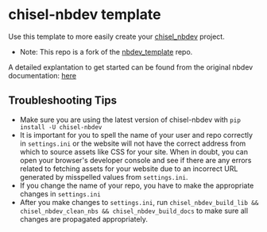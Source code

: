 # chisel-nbdev template
Use this template to more easily create your [chisel_nbdev](https://github.com/ucsc-vama/chisel_nbdev) project.

- Note: This repo is a fork of the [nbdev_template](https://github.com/fastai/nbdev_template) repo.

A detailed explantation to get started can be found from the original nbdev documentation: [here](https://nbdev.fast.ai/tutorial.html#Set-up-Repo)

## Troubleshooting Tips

-  Make sure you are using the latest version of chisel-nbdev with `pip install -U chisel-nbdev`
-  It is important for you to spell the name of your user and repo correctly in `settings.ini` or the website will not have the correct address from which to source assets like CSS for your site.  When in doubt, you can open your browser's developer console and see if there are any errors related to fetching assets for your website due to an incorrect URL generated by misspelled values from `settings.ini`.
-  If you change the name of your repo, you have to make the appropriate changes in `settings.ini`
-  After you make changes to `settings.ini`, run `chisel_nbdev_build_lib && chisel_nbdev_clean_nbs && chisel_nbdev_build_docs` to make sure all changes are propagated appropriately.

